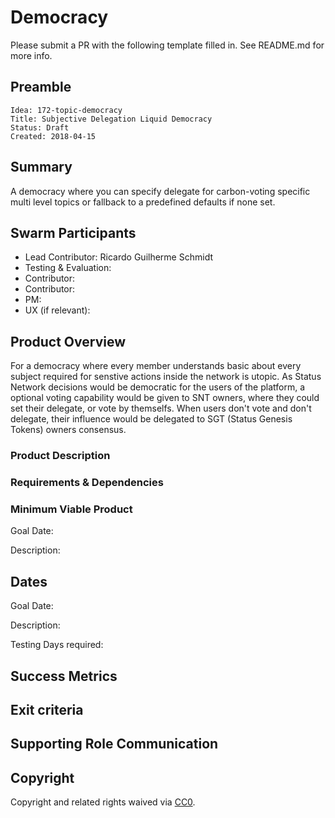 # Democracy

Please submit a PR with the following template filled in. See README.md for more info. 

<!-- Please Review https://docs.google.com/document/d/1CaFM2ZXGOKf05_LXMPJeNNy5qJOdAq91EF2Gn2QUBFI/edit# for more details -->
<!-- in PR the document should be named as`DEV#1-title.md` -->

## Preamble

    Idea: 172-topic-democracy
    Title: Subjective Delegation Liquid Democracy
    Status: Draft
    Created: 2018-04-15

## Summary
A democracy where you can specify delegate for carbon-voting specific multi level topics or fallback to a predefined defaults if none set.

## Swarm Participants
<!-- Each contributor pledges to the idea with their FOCUS value. (hours per week) -->
<!-- Here all roles in swarm are defined and filled, one of the contributors should responsibility of the Idea as Lead. -->

<!-- Testing/Evaluation support role is also mandatory to check in on specified Goal dates or earlier. -->

<!-- Lead Contributor is the Owner of the Idea. If required, they can get support from a PM, but should be responsible for end to end execution of the Idea. This includes ensuring appropriate resources are allocated, setting realistic timelines and milestones, and any post-launch metrics or bug fixes that are attributed to the Idea -->
<!-- A swarm requires at minimum 3 contributors and 1 evaluator/tester -->
<!-- 'Contributor' should be replaced with a descriptive role type. -->
- Lead Contributor: Ricardo Guilherme Schmidt
- Testing & Evaluation: <!-- @username -->
- Contributor: <!-- @username -->
- Contributor: <!-- @username -->
- PM: <!--- @username -->
- UX (if relevant): <!-- @username -->
<!-- - Contributor: @username -->

## Product Overview
For a democracy where every member understands basic about every subject required for senstive actions inside the network is utopic. 
As Status Network decisions would be democratic for the users of the platform, a optional voting capability would be given to SNT owners, where they could set their delegate, or vote by themselfs.
When users don't vote and don't delegate, their influence would be delegated to SGT (Status Genesis Tokens) owners consensus.


<!-- A short (~200 word) description and motivation of the Idea. Without clear explanation the Idea should not proceed. Can include User Stories -->
<!-- Testing/Evaluation role accepts responsbility to checkin at Goal dates, -->
<!-- forces discussion to continue implementation or recommend disband and post-mortem. -->

### Product Description
<!-- What functionality are you adding? What will this look like from a user perspective? Why is this important? -->

### Requirements & Dependencies
<!-- Are there bugs or feature requests in other repositories that are part of this Idea? -->
<!-- There is no approval unless the idea requires to be reviewed by supporting organelles (Financial, Hiring, or Design). -->
<!-- The Swarm must develop a fully fleshed out Requirements document for the idea to proceed, to the satisfaction of participants. -->

### Minimum Viable Product
<!-- Mandatory, completes the Idea in the fastest route possible, can be hacky, needed to feel progress. See https://imgur.com/a/HVlw3 -->
Goal Date: <!-- Date for evaluation in ISO 8601 (yyyy-mm-dd) format --> 

Description: <!-- Description of Deliverables-->

## Dates
Goal Date: <!-- Date for evaluation in ISO 8601 (yyyy-mm-dd) format --> 

Description: <!-- Description of Deliverables-->

Testing Days required: <!-- Days required at the end of development for testing -->

## Success Metrics
<!-- Assuming the idea ships, what would success look like? What are the most important metrics that you would move? -->

<!-- Example: Onboarding conversion rate. Target >30% full funnel -->

## Exit criteria
<!-- Launch new onboarding UI flow -->

## Supporting Role Communication
<!-- Once Requirements and Goals are fleshed out, then it should be communicated to supporting organelles if required -->

## Copyright
Copyright and related rights waived via [CC0](https://creativecommons.org/publicdomain/zero/1.0/).
